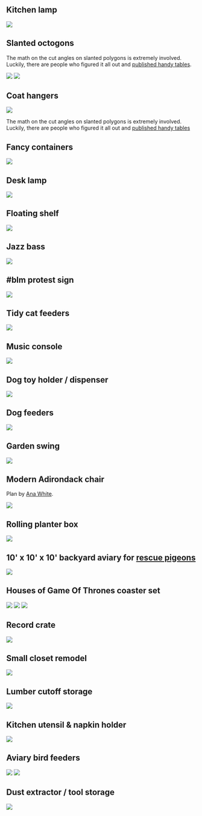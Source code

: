 
## Kitchen lamp

![](pics/2EB3A6F3-F116-4FBD-9EA2-B900613F2894.png)


## Slanted octogons

The math on the cut angles on slanted polygons is extremely involved. Luckily,
there are people who figured it all out and [published handy
tables](https://woodgears.ca/miter/).

![](pics/IMG_0090.png)
![](pics/IMG_0237.png)


## Coat hangers

![](pics/IMG_0134.png)

The math on the cut angles on slanted polygons is extremely involved. Luckily,
there are people who figured it all out and [published handy
tables](https://woodgears.ca/miter/)


## Fancy containers

![](pics/IMG_0152.png)


## Desk lamp

![](pics/IMG_7900.png)


## Floating shelf

![](pics/IMG_0168.png)


## Jazz bass

![](pics/IMG_6428.png)


## #blm protest sign

![](pics/IMG_0274.png)


## Tidy cat feeders

![](pics/IMG_0361.png)


## Music console

![](pics/IMG_0377.png)


## Dog toy holder / dispenser

![](pics/IMG_4593.png)


## Dog feeders

![](pics/IMG_4725.png)


## Garden swing

![](pics/IMG_0465.png)


## Modern Adirondack chair

Plan by [Ana White](https://www.ana-white.com/woodworking-projects/2x4-modern-adirondack-chair).

![](pics/IMG_0544.png)


## Rolling planter box

![](pics/IMG_0634.png)


## 10' x 10' x 10' backyard aviary for [rescue pigeons](https://pigeonrescue.org)

![](pics/IMG_1937.png)


## Houses of Game Of Thrones coaster set

![](pics/IMG_3623.png)
![](pics/IMG_3631.png)
![](pics/IMG_3621.png)


## Record crate

![](pics/IMG_6185.png)


## Small closet remodel

![](pics/IMG_0075.png)


## Lumber cutoff storage

![](pics/IMG_0514.png)


## Kitchen utensil & napkin holder

![](pics/IMG_0457.png)


## Aviary bird feeders

![](pics/IMG_1652.png)
![](pics/IMG_1913.png)


## Dust extractor / tool storage

![](pics/IMG_0330.png)


